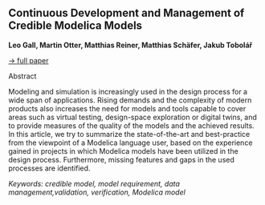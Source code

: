 ## Continuous Development and Management of Credible Modelica Models

**Leo Gall, Martin Otter, Matthias Reiner, Matthias Schäfer, Jakub Tobolář**

[&#8594; full paper](../proceedings/papers/Modelica2021session5A_paper2.pdf)

Abstract

Modeling and simulation is increasingly used in the design
process for a wide span of applications. Rising demands
and the complexity of modern products also increases the
need for models and tools capable to cover areas such as
virtual testing, design-space exploration or digital twins,
and to provide measures of the quality of the models and
the achieved results. In this article, we try to summarize
the state-of-the-art and best-practice from the viewpoint of
a Modelica language user, based on the experience gained
in projects in which Modelica models have been utilized
in the design process. Furthermore, missing features and
gaps in the used processes are identified.

*Keywords: credible model, model requirement, data management,validation, verification, Modelica model*
